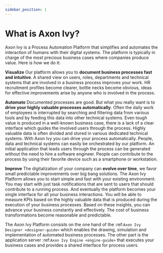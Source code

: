 ```yaml
---
sidebar_position: 1
---
```


# What is Axon Ivy?

Axon Ivy is a Process Automation Platform that simplifies and automates the
interaction of humans with their digital systems. The platform is typically in
charge of the most precious business cases where companies produce value. Here
is how we do it:

**Visualize**
    Our platform allows you to **document business processes fast and
    intuitive**. A shared view on users, roles, departments and technical
    systems that are involved in a business process improves your work. HR
    recruitment profiles become clearer, bottle necks become obvious, ideas for
    effective improvements arise by anyone who is involved in the process.

**Automate**
    Documented processes are good. But what you really want is to **drive your
    highly valuable processes automatically**. Often the daily work of employees
    is interrupted by searching and filtering data from various tools and by
    feeding this data into other technical systems. Even tough value is produced
    in a well-known business case, there is a lack of a clear interface which
    guides the involved users through the process. Highly valuable data is often
    divided and stored in various dedicated technical systems. With Axon Ivy
    you can drive your process automatically. People, data and technical systems
    can easily be orchestrated by our platform. An initial application that
    leads users through the process can be generated without the need to hire a
    software engineer. People can contribute to the process by using their
    favorite device such as a smartphone or workstation.

**Improve**
    The digitalization of your company can **evolve over time**, we favor small
    predictable improvements over big bang solutions. The Axon Ivy Platform allows
    you to start simple and fast with your existing environment. You may start
    with just task notifications that are sent to users that should contribute
    to a running process. And eventually the platform becomes your single
    interface for all your business interactions. You will be able to measure
    KPIs based on the highly valuable data that is produced during the execution
    of your business processes. Based on these insights, you can advance your
    business constantly and effectively. The cost of business transformations
    become reasonable and predictable.

The Axon Ivy Platform consists on the one hand of the
:ref:`Axon Ivy Designer <designer-guide>` which
enables the drawing, simulation and implementation of automated business
processes. The other part is the application server
:ref:`Axon Ivy Engine <engine-guide>` that
executes your business cases and provides a shared interface for process users.

